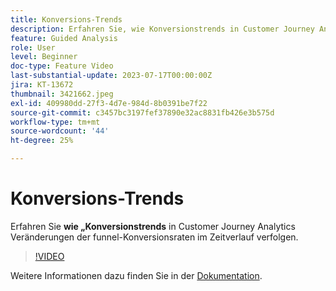 ```yaml
---
title: Konversions-Trends
description: Erfahren Sie, wie Konversionstrends in Customer Journey Analytics Veränderungen der funnel-Konversionsraten im Zeitverlauf verfolgen.
feature: Guided Analysis
role: User
level: Beginner
doc-type: Feature Video
last-substantial-update: 2023-07-17T00:00:00Z
jira: KT-13672
thumbnail: 3421662.jpeg
exl-id: 409980dd-27f3-4d7e-984d-8b0391be7f22
source-git-commit: c3457bc3197fef37890e32ac8831fb426e3b575d
workflow-type: tm+mt
source-wordcount: '44'
ht-degree: 25%

---
```


# Konversions-Trends

Erfahren Sie **wie „Konversionstrends** in Customer Journey Analytics Veränderungen der funnel-Konversionsraten im Zeitverlauf verfolgen.

>[!VIDEO](https://video.tv.adobe.com/v/3423487/?learn=on&captions=ger)

Weitere Informationen dazu finden Sie in der [Dokumentation](https://experienceleague.adobe.com/docs/analytics-platform/using/guided-analysis/funnel/conversion-trends.html?lang=de).
